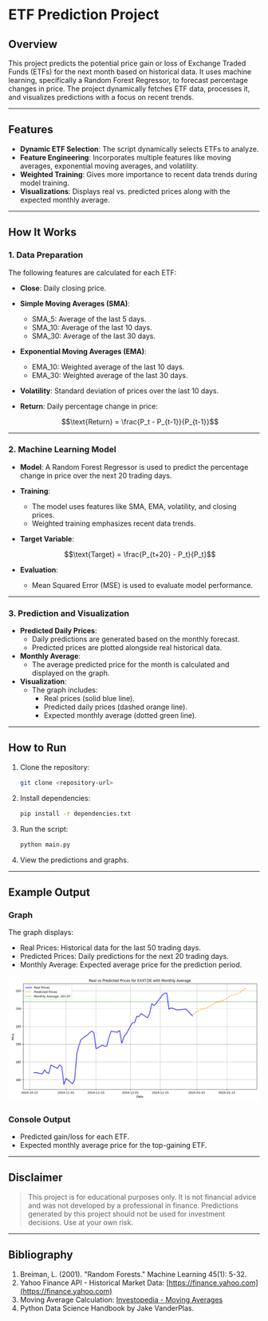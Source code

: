 # ETF Prediction Project

## Overview
This project predicts the potential price gain or loss of Exchange Traded Funds (ETFs) for the next month based on historical data. It uses machine learning, specifically a Random Forest Regressor, to forecast percentage changes in price. The project dynamically fetches ETF data, processes it, and visualizes predictions with a focus on recent trends.

---

## Features

- **Dynamic ETF Selection**: The script dynamically selects ETFs to analyze.
- **Feature Engineering**: Incorporates multiple features like moving averages, exponential moving averages, and volatility.
- **Weighted Training**: Gives more importance to recent data trends during model training.
- **Visualizations**: Displays real vs. predicted prices along with the expected monthly average.

---

## How It Works

### 1. **Data Preparation**
The following features are calculated for each ETF:
- **Close**: Daily closing price.
- **Simple Moving Averages (SMA)**:
  - SMA_5: Average of the last 5 days.
  - SMA_10: Average of the last 10 days.
  - SMA_30: Average of the last 30 days.
- **Exponential Moving Averages (EMA)**:
  - EMA_10: Weighted average of the last 10 days.
  - EMA_30: Weighted average of the last 30 days.
- **Volatility**: Standard deviation of prices over the last 10 days.
- **Return**: Daily percentage change in price:
  
  ```math
  \text{Return} = \frac{P_t - P_{t-1}}{P_{t-1}}
  ```

---

### 2. **Machine Learning Model**
- **Model**: A Random Forest Regressor is used to predict the percentage change in price over the next 20 trading days.
- **Training**:
  - The model uses features like SMA, EMA, volatility, and closing prices.
  - Weighted training emphasizes recent data trends.
- **Target Variable**:
  
  ```math
  \text{Target} = \frac{P_{t+20} - P_t}{P_t}
  ```

- **Evaluation**:
  - Mean Squared Error (MSE) is used to evaluate model performance.

---

### 3. **Prediction and Visualization**
- **Predicted Daily Prices**:
  - Daily predictions are generated based on the monthly forecast.
  - Predicted prices are plotted alongside real historical data.
- **Monthly Average**:
  - The average predicted price for the month is calculated and displayed on the graph.
- **Visualization**:
  - The graph includes:
    - Real prices (solid blue line).
    - Predicted daily prices (dashed orange line).
    - Expected monthly average (dotted green line).

---

## How to Run

1. Clone the repository:
   ```bash
   git clone <repository-url>
   ```
2. Install dependencies:
   ```bash
   pip install -r dependencies.txt
   ```
3. Run the script:
   ```bash
   python main.py
   ```
4. View the predictions and graphs.

---

## Example Output

### Graph
The graph displays:
- Real Prices: Historical data for the last 50 trading days.
- Predicted Prices: Daily predictions for the next 20 trading days.
- Monthly Average: Expected average price for the prediction period.

![Example Graph](Ex_Graph.png)


### Console Output
- Predicted gain/loss for each ETF.
- Expected monthly average price for the top-gaining ETF.

---

## Disclaimer
>This project is for educational purposes only. It is not financial advice and was not developed by a professional in finance. Predictions generated by this project should not be used for investment decisions. Use at your own risk.

---

## Bibliography
1. Breiman, L. (2001). "Random Forests." Machine Learning 45(1): 5-32.
2. Yahoo Finance API - Historical Market Data: [https://finance.yahoo.com](https://finance.yahoo.com)
3. Moving Average Calculation: [Investopedia - Moving Averages](https://www.investopedia.com/terms/m/movingaverage.asp)
4. Python Data Science Handbook by Jake VanderPlas.
